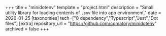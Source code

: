 +++
title = "minidotenv"
template = "project.html"
description = "Small utility library for loading contents of `.env` file into app environment."
date = 2020-01-25
[taxonomies]
tech=["0 dependency","Typescript","Jest","Dot files"]
[extra]
repository_url = "https://github.com/comatory/minidotenv"
archived = false
+++
